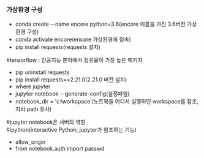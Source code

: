 ### 가상환경 구성
* conda create --name encore python=3.6(encore 이름을 가진 3.6버전 가상환경 구성)
* conda activate encore(encore 가상환경에 접속)
* pip install requests(requests 설치)  

\#tensorflow : 인공지능 분야에서 점유율이 가장 높은 패키지

* pip uninstall requests
* pip install requests==2.21.0(2.21.0 버전 설치)
* where jupyter
* jupyter notebook --generate-config(설정파일)
* notebook_dir = 'c:\workspace'(노트북을 어디서 실행하던 workspace를 참조, 자바 path 유사)  

\#jupyter notebook은 서버의 역할  
\#ipython(interactive Python, jupyter가 참조하는 기능)  

* allow_origin
* from notebook.auth import passwd

